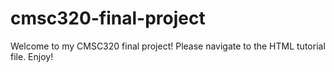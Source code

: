 # cmsc320-final-project
Welcome to my CMSC320 final project! Please navigate to the HTML tutorial file. Enjoy!
